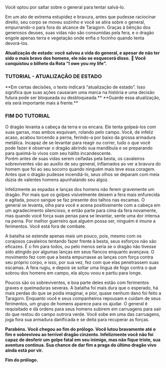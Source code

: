 Você optou por saltar sobre o general para tentar salvá-lo. 
 
Em um ato de extrema estupidez e bravura, antes que pudesse raciocinar direito, seu corpo se moveu sozinho e você se atira sobre o general, empurrando-o para fora do alcance de Taragorn. Graças à bênção dos generosos deuses, suas vidas não são consumidas pela fera, e o dragão engole apenas terra e vegetação onde enfia o focinho quando tenta devorá-los. 
 
**Atualização de estado: você salvou a vida do general, e apesar de não ter sido o mais bravo dos homens, ele não se esquecerá disso.** 
** Você conquistou o bilhete da Rota “I owe you my life”.** 
 
<h3>TUTORIAL - ATUALIZAÇÃO DE ESTADO</h3> 
**Em certas decisões, o texto indicará “atualização de estado”. Isso significa que suas ações causaram uma marca na história e uma decisão futura pode ser bloqueada ou desbloqueada.** 
**Guarde essa atualização, ela será importante mais à frente.** 
<h3>FIM DO TUTORIAL</h3>
 
O dragão levanta a cabeça da terra e os encara. Ele tenta golpeá-los com suas garras, mas ambos esquivam, rolando pelo campo. Você, de infeliz acaso, acabou torcendo a perna, ferindo-a por baixo da grossa armadura metálica. Incapaz de se levantar para reagir ou correr, tudo o que você pode fazer é observar o dragão abrindo sua mandíbula e se preparando para queimá-lo vivos com seu hálito incandescente.  
Porém antes de suas vidas serem ceifadas pela besta, os cavaleiros sobreviventes vão ao auxílio de seu general, inflamados ao ver a bravura do homem que foi ao seu socorro quando ninguém mais teve essa coragem. Antes que o dragão pudesse incendiá-lo, seus olhos se deparam com meia dúzia de valentes homens apunhalando seu algoz.  
 
Infelizmente as espadas e lanças dos homens não ferem gravemente um dragão. Por mais que os golpes visivelmente deixem a fera mais enfurecida e agitada, pouco sangue se faz presente dos talhos nas escamas. O general se levanta, olha para você e acena positivamente com a cabeça em um agradecimento silencioso, e então parte para cima da fera novamente, mas quando você força suas penas para se levantar, sente uma dor intensa na perna. Por melhor guerreiro que alguém possa ser, ninguém é imune a ferimentos. Você está fora de combate.  
 
A batalha se estende apenas mais um pouco, pois, mesmo com os corajosos cavaleiros tentando fazer frente à besta, seus esforços não são eficazes. É o fim para todos, ou pelo menos seria se o dragão não tivesse sido atingido por algumas lanças em seus flancos enquanto avançava. O movimento fez com que a besta empurrasse as lanças com força contra seu próprio corpo, e isso, por sua vez, fez com que elas penetrassem suas escamas. A fera rugiu, e depois se soltar uma língua de fogo contra o que sobrou dos homens em campo, ela alçou voou e partiu para longe. 
 
Poucos são os sobreviventes, e boa parte deles estão com ferimentos graves e queimaduras severas. A batalha foi mais dura que o esperado, há mais perdas do que se podia imaginar, e pior, quase nenhum dano foi feito a Taragorn. Enquanto você e seus companheiros repousam e cuidam de seus ferimentos, um grupo de homens aparece para os ajudar. O general é requisitado e dá ordens para seus homens subirem em carruagens para sair do que restou do campo outrora verde. Você sobe em uma das carruagens, joga fora sua armadura danificada e se deita para recuperar as forças. 
 
**Parabéns. Você chegou ao fim do prólogo. Você lutou bravamente até o fim e sobreviveu ao terrível dragão cinzento. Infelizmente você não foi capaz de desferir um golpe fatal em seu inimigo, mas não fique triste, sua aventura continua. Sua chance de dar fim a praga do último dragão vivo ainda está por vir.** 
 
**Fim do prólogo.** 